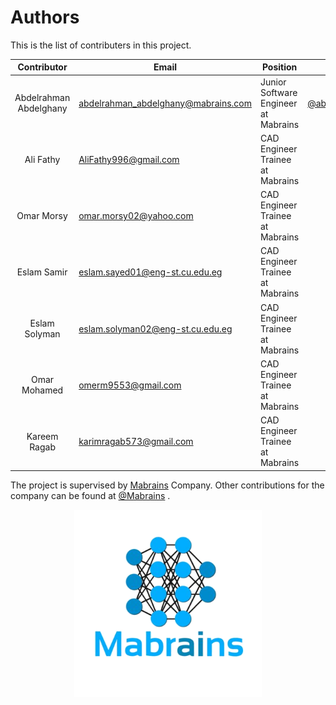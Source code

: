 # Authors
This is the list of contributers in this project.  
  
Contributor|Email|Position|Github
:-:|---|--|-:
Abdelrahman Abdelghany | abdelrahman_abdelghany@mabrains.com | Junior Software Engineer at Mabrains | [@abdelrahmanabdelghany2](https://github.com/abdelrahmanabdelghany2)  
Ali Fathy | AliFathy996@gmail.com | CAD Engineer Trainee at Mabrains | [@Alifathysalama](https://github.com/Alifathysalama)  
Omar Morsy | omar.morsy02@yahoo.com | CAD Engineer Trainee at Mabrains | [@OmarMorsy02](https://github.com/OmarMorsy02)   
Eslam Samir | eslam.sayed01@eng-st.cu.edu.eg | CAD Engineer Trainee at Mabrains | [@eslam4samir](https://github.com/eslam4samir)   
Eslam Solyman | eslam.solyman02@eng-st.cu.edu.eg | CAD Engineer Trainee at Mabrains | [@eslamsolyman01](https://github.com/eslamsolyman01)   
Omar Mohamed | omerm9553@gmail.com | CAD Engineer Trainee at Mabrains| [@Omar-Ramla](https://github.com/Omar-Ramla)   
Kareem Ragab | karimragab573@gmail.com | CAD Engineer Trainee at Mabrains | [@kudu-G](https://github.com/kudu-G)   

The project is supervised by [Mabrains](http://mabrains.com/) Company. Other contributions for the company can be found at [@Mabrains](https://github.com/mabrains) .  

[<p align="center"><img src="images/mabrains_logo.png" width="300">](images/mabrains_logo.png)